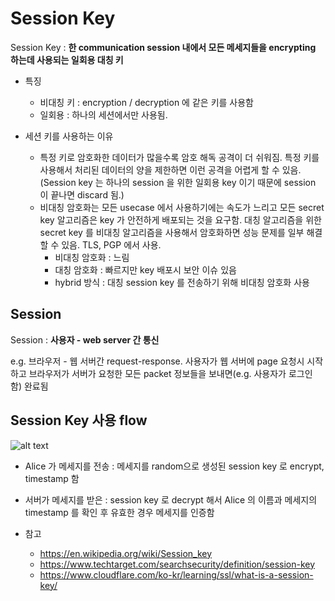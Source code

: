 # Session Key

Session Key : **한 communication session 내에서 모든 메세지들을 encrypting 하는데 사용되는 일회용 대칭 키**

* 특징
    * 비대칭 키 : encryption / decryption 에 같은 키를 사용함
    * 일회용 : 하나의 세션에서만 사용됨.

* 세션 키를 사용하는 이유
    * 특정 키로 암호화한 데이터가 많을수록 암호 해독 공격이 더 쉬워짐. 특정 키를 사용해서 처리된 데이터의 양을 제한하면 이런 공격을 어렵게 할 수 있음. (Session key 는 하나의 session 을 위한 일회용 key 이기 때문에 session 이 끝나면 discard 됨.)
    * 비대칭 암호화는 모든 usecase 에서 사용하기에는 속도가 느리고 모든 secret key 알고리즘은 key 가 안전하게 배포되는 것을 요구함. 대칭 알고리즘을 위한 secret key 를 비대칭 알고리즘을 사용해서 암호화하면 성능 문제를 일부 해결할 수 있음. TLS, PGP 에서 사용.
        * 비대칭 암호화 : 느림
        * 대칭 암호화 : 빠르지만 key 배포시 보안 이슈 있음
        * hybrid 방식 : 대칭 session key 를 전송하기 위해 비대칭 암호화 사용

## Session

Session : **사용자 - web server 간 통신**

e.g. 브라우저 - 웹 서버간 request-response. 사용자가 웹 서버에 page 요청시 시작하고 브라우저가 서버가 요청한 모든 packet 정보들을 보내면(e.g. 사용자가 로그인 함) 완료됨

## Session Key 사용 flow

![alt text](<스크린샷 2025-06-01 오후 4.14.51.png>)

* Alice 가 메세지를 전송 : 메세지를 random으로 생성된 session key 로 encrypt, timestamp 함
* 서버가 메세지를 받은 : session key 로 decrypt 해서 Alice 의 이름과 메세지의 timestamp 를 확인 후 유효한 경우 메세지를 인증함


* 참고
    * https://en.wikipedia.org/wiki/Session_key
    * https://www.techtarget.com/searchsecurity/definition/session-key
    * https://www.cloudflare.com/ko-kr/learning/ssl/what-is-a-session-key/